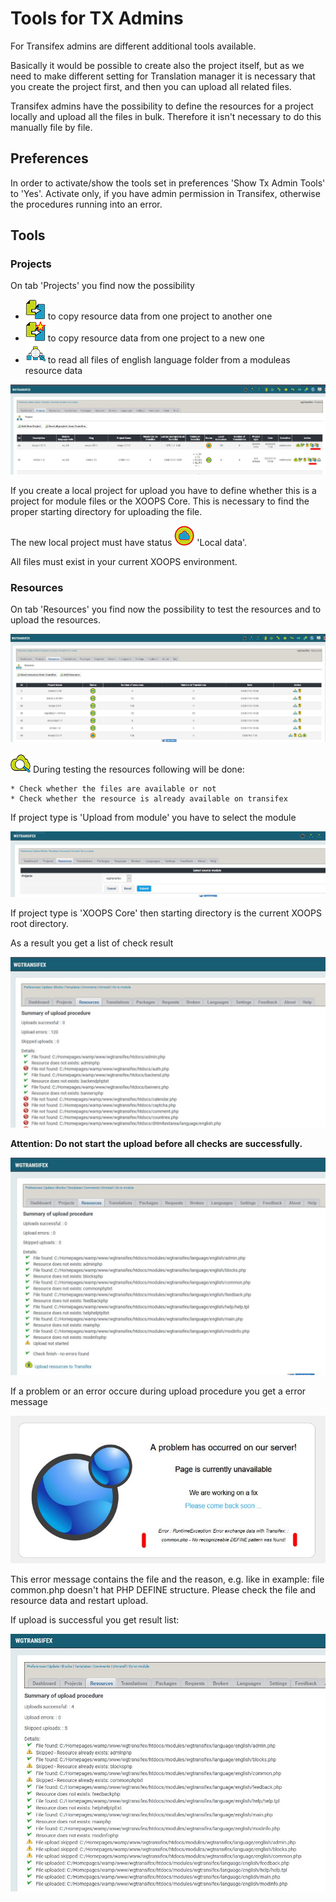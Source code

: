 # Tools for TX Admins

For Transifex admins are different additional tools available.

Basically it would be possible to create also the project itself, but as we need to make different setting for Translation manager it is necessary that you create the project first, and then you can upload all related files.

Transifex admins have the possibility to define the resources for a project locally and upload all the files in bulk. Therefore it isn't necessary to do this manually file by file.


## Preferences

In order to activate/show the tools set in preferences 'Show Tx Admin Tools' to 'Yes'. Activate only, if you have admin permission in Transifex, otherwise the procedures running into an error.

## Tools

### Projects

On tab 'Projects' you find now the possibility

   * ![](../.gitbook/assets/clone.png) to copy resource data from one project to another one
   * ![](../.gitbook/assets/clonenew.png) to copy resource data from one project to a new one
   * ![](../.gitbook/assets/resources_read.png) to read all files of english language folder from a moduleas resource data 

![](../.gitbook/assets/txtools01.jpg)

If you create a local project for upload you have to define whether this is a project for module files or the XOOPS Core. This is necessary to find the proper starting directory for uploading the file.

The new local project must have status ![](../.gitbook/assets/status13.png) 'Local data'.

All files must exist in your current XOOPS environment.

### Resources

On tab 'Resources' you find now the possibility to test the resources and to upload the resources.

![](../.gitbook/assets/txtools02.jpg)

![](../.gitbook/assets/uploadtxtest.png) During testing the resources following will be done:

    * Check whether the files are available or not
    * Check whether the resource is already available on transifex

If project type is 'Upload from module' you have to select the module

![](../.gitbook/assets/txtools03.jpg)

If project type is 'XOOPS Core' then starting directory is the current XOOPS root directory.

As a result you get a list of check result

![](../.gitbook/assets/txtools04.jpg)

**Attention: Do not start the upload before all checks are successfully.**

![](../.gitbook/assets/txtools05.jpg)

If a problem or an error occure during upload procedure you get a error message

![](../.gitbook/assets/txtools06.jpg)

This error message contains the file and the reason, e.g. like in example: file common.php doesn't hat PHP DEFINE structure.
Please check the file and resource data and restart upload.

If upload is successful you get result list:

![](../.gitbook/assets/txtools07.jpg)

